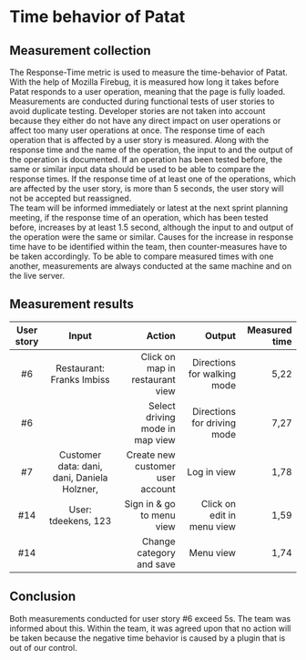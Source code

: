 # Time behavior of Patat

## Measurement collection

The Response-Time metric is used to measure the time-behavior of Patat. With the help of Mozilla Firebug, it is measured how long it takes before Patat responds to a user operation, meaning that the page is fully loaded.  Measurements are conducted during functional tests of user stories to avoid duplicate testing. Developer stories are not taken into account because they either do not have any direct impact on user operations or affect too many user operations at once. The response time of each operation that is affected by a user story is measured. Along with the response time and the name of the operation, the input to and the output of the operation is documented.  If an operation has been tested before, the same or similar input data should be used to be able to compare the response times. If the response time of at least one of the operations, which are affected by the user story, is more than 5 seconds, the user story will not be accepted but reassigned.  
The team will be informed immediately or latest at the next sprint planning meeting, if the  response time of an operation, which has been tested before, increases by at least 1.5 second, although the input to and output of the operation were the same or similar. Causes for the increase in response time have to be  identified within the team, then counter-measures have to be taken accordingly. 
To be able to compare measured times with one another, measurements are always conducted at the same machine and on the live server.

## Measurement results

| User story | Input                     				  | Action                           | Output                      | Measured time
| :--------: | :----------------------------------------: | -------------------------------: | --------------------------: | --------------:
| #6         | Restaurant: Franks Imbiss 				  | Click on map in restaurant view	 | Directions for walking mode |	5,22
| #6		 | 							 				  | Select driving mode in map view  | Directions for driving mode |	7,27
| #7         | Customer data: dani, dani, Daniela Holzner,| Create new customer user account | Log in view    			   | 1,78
| #14        | User: tdeekens, 123       				  | Sign in & go to menu view        | Click on edit in menu view  | 1,59
| #14        |                           				  | Change category and save         | Menu view                   | 1,74

## Conclusion
Both measurements conducted for user story #6 exceed 5s. The team was informed about this. Within the team, it was agreed upon that no action will be taken because the negative time behavior is caused by a plugin that is out of our control.
